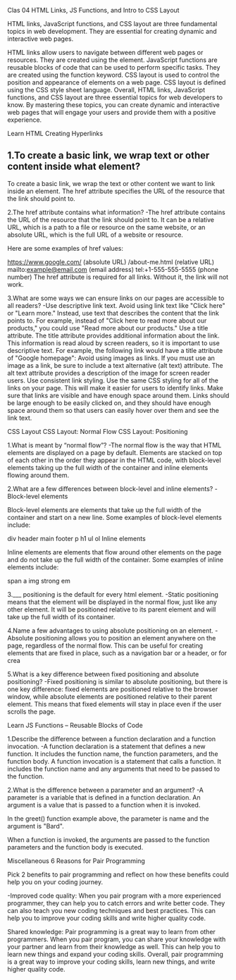 Clas 04
HTML Links, JS Functions, and Intro to CSS Layout



HTML links, JavaScript functions, and CSS layout are three fundamental topics in web development. They are essential for creating dynamic and interactive web pages.

HTML links allow users to navigate between different web pages or resources. They are created using the <a> element. 
JavaScript functions are reusable blocks of code that can be used to perform specific tasks. They are created using the function keyword. 
CSS layout is used to control the position and appearance of elements on a web page. CSS layout is defined using the CSS style sheet language.
Overall, HTML links, JavaScript functions, and CSS layout are three essential topics for web developers to know. By mastering these topics, you can create dynamic and interactive web pages that will engage your users and provide them with a positive experience.



Learn HTML
Creating Hyperlinks

1.To create a basic link, we wrap text or other content inside what element?
-
To create a basic link, we wrap the text or other content we want to link inside an <a> element. The href attribute specifies the URL of the resource that the link should point to.



2.The href attribute contains what information?
-The href attribute contains the URL of the resource that the link should point to. It can be a relative URL, which is a path to a file or resource on the same website, or an absolute URL, which is the full URL of a website or resource.

Here are some examples of href values:

https://www.google.com/ (absolute URL)
/about-me.html (relative URL)
mailto:example@email.com (email address)
tel:+1-555-555-5555 (phone number)
The href attribute is required for all links. Without it, the link will not work.

3.What are some ways we can ensure links on our pages are accessible to all readers?
-Use descriptive link text. Avoid using link text like "Click here" or "Learn more." Instead, use text that describes the content that the link points to. For example, instead of "Click here to read more about our products," you could use "Read more about our products."
Use a title attribute. The title attribute provides additional information about the link. This information is read aloud by screen readers, so it is important to use descriptive text. For example, the following link would have a title attribute of "Google homepage":
Avoid using images as links. If you must use an image as a link, be sure to include a text alternative (alt text) attribute. The alt text attribute provides a description of the image for screen reader users.
Use consistent link styling. Use the same CSS styling for all of the links on your page. This will make it easier for users to identify links.
Make sure that links are visible and have enough space around them. Links should be large enough to be easily clicked on, and they should have enough space around them so that users can easily hover over them and see the link text.

CSS Layout
CSS Layout: Normal Flow CSS Layout: Positioning

1.What is meant by “normal flow”?
-The normal flow is the way that HTML elements are displayed on a page by default. Elements are stacked on top of each other in the order they appear in the HTML code, with block-level elements taking up the full width of the container and inline elements flowing around them.

2.What are a few differences between block-level and inline elements?
-Block-level elements

Block-level elements are elements that take up the full width of the container and start on a new line. Some examples of block-level elements include:

div
header
main
footer
p
h1
ul
ol
Inline elements

Inline elements are elements that flow around other elements on the page and do not take up the full width of the container. Some examples of inline elements include:

span
a
img
strong
em


3.___ positioning is the default for every html element.
-Static positioning means that the element will be displayed in the normal flow, just like any other element. It will be positioned relative to its parent element and will take up the full width of its container.

4.Name a few advantages to using absolute positioning on an element.
-Absolute positioning allows you to position an element anywhere on the page, regardless of the normal flow. This can be useful for creating elements that are fixed in place, such as a navigation bar or a header, or for crea

5.What is a key difference between fixed positioning and absolute positioning?
-Fixed positioning is similar to absolute positioning, but there is one key difference: fixed elements are positioned relative to the browser window, while absolute elements are positioned relative to their parent element. This means that fixed elements will stay in place even if the user scrolls the page.


Learn JS
Functions – Reusable Blocks of Code

1.Describe the difference between a function declaration and a function invocation.
-A function declaration is a statement that defines a new function. It includes the function name, the function parameters, and the function body.
A function invocation is a statement that calls a function. It includes the function name and any arguments that need to be passed to the function.

2.What is the difference between a parameter and an argument?
-A parameter is a variable that is defined in a function declaration. An argument is a value that is passed to a function when it is invoked.

In the greet() function example above, the parameter is name and the argument is "Bard".

When a function is invoked, the arguments are passed to the function parameters and the function body is executed.


Miscellaneous
6 Reasons for Pair Programming

Pick 2 benefits to pair programming and reflect on how these benefits could help you on your coding journey.

-Improved code quality: When you pair program with a more experienced programmer, they can help you to catch errors and write better code. They can also teach you new coding techniques and best practices. This can help you to improve your coding skills and write higher quality code.

Shared knowledge: Pair programming is a great way to learn from other programmers. When you pair program, you can share your knowledge with your partner and learn from their knowledge as well. This can help you to learn new things and expand your coding skills.
Overall, pair programming is a great way to improve your coding skills, learn new things, and write higher quality code.